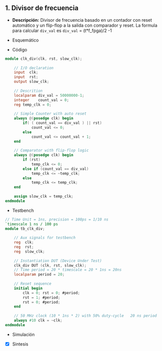 
## 1. Divisor de frecuencia

- **Descripción:** Divisor de frecuencia basado en un contador con reset automático y un flip-flop a la salida con comparador y reset. La formula para calcular `div_val` es `div_val` = (t*f_fpga)/2 -1

- Esquemático


- Código
```verilog
module clk_div(clk, rst, slow_clk);
	
	// I/O declaration
	input  clk;
	input  rst;
	output slow_clk; 
	
	// Descrition
	localparam div_val = 50000000-1;
	integer	   count_val = 0;
	reg temp_clk = 0;
	
	// Simple Counter with auto reset
	always @(posedge clk) begin
		if( ( count_val == div_val ) || rst)
			count_val <= 0;	
		else
			count_val <= count_val + 1;		
	end
	
	// Comparator with flip-flop logic
	always @(posedge clk) begin
		if (rst)
			temp_clk <= 0;
		else if (count_val == div_val)
			temp_clk <= ~temp_clk;
		else
			temp_clk <= temp_clk;	
	end	  
    
	assign slow_clk = temp_clk;
endmodule
```
 
 - Testbench
```verilog
// Time Unit = 1ns, precision = 100ps = 1/10 ns
`timescale 1 ns / 100 ps  
module tb_clk_div; 		
	
	// Aux signals for testbench
	reg  clk;
	reg  rst;
	reg  slow_clk; 
	
	// Instantiation DUT (Device Under Test)
	clk_div DUT (clk, rst, slow_clk);	
	// Time period = 20 * timescale = 20 * 1ns = 20ns
	localparam period = 20;
	
	// Reset sequence
	initial begin
		clk = 0; rst = 0; #period;
		rst = 1; #period;
		rst = 0; #period;
	end	   
    
	// 50 MHz clock (10 * 1ns * 2) with 50% duty-cycle 	 20 ns period
	always #10 clk = ~clk;  
endmodule
```

- Simulación

- [x] Sintesis